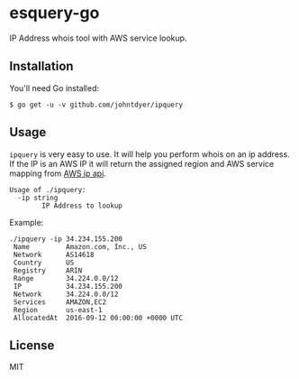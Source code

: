 # esquery-go

IP Address whois tool with AWS service lookup.

## Installation

You'll need Go installed:

```
$ go get -u -v github.com/johntdyer/ipquery
```

## Usage

`ipquery` is very easy to use. It will help you perform whois on an ip address. If the IP is an AWS IP it will return the assigned region and AWS service mapping from [AWS ip api](https://ip-ranges.amazonaws.com/ip-ranges.json).

```
Usage of ./ipquery:
  -ip string
    	IP Address to lookup
```

Example:

```
./ipquery -ip 34.234.155.200
 Name         Amazon.com, Inc., US
 Network      AS14618
 Country      US
 Registry     ARIN
 Range        34.224.0.0/12
 IP           34.234.155.200
 Network      34.224.0.0/12
 Services     AMAZON,EC2
 Region       us-east-1
 AllocatedAt  2016-09-12 00:00:00 +0000 UTC
```

## License

MIT

